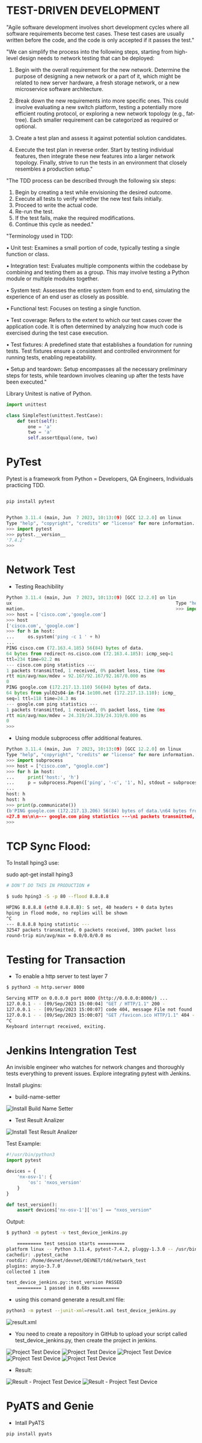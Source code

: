 # TEST-DRIVEN DEVELOPMENT

"Agile software development involves short development cycles where all software requirements become test cases. These test cases are usually written before the code, and the code is only accepted if it passes the test."

"We can simplify the process into the following steps, starting from high-level design needs to network testing that can be deployed:

1. Begin with the overall requirement for the new network. Determine the purpose of designing a new network or a part of it, which might be related to new server hardware, a fresh storage network, or a new microservice software architecture.

2. Break down the new requirements into more specific ones. This could involve evaluating a new switch platform, testing a potentially more efficient routing protocol, or exploring a new network topology (e.g., fat-tree). Each smaller requirement can be categorized as required or optional.

3. Create a test plan and assess it against potential solution candidates.

4. Execute the test plan in reverse order. Start by testing individual features, then integrate these new features into a larger network topology. Finally, strive to run the tests in an environment that closely resembles a production setup."

"The TDD process can be described through the following six steps:

1. Begin by creating a test while envisioning the desired outcome.
2. Execute all tests to verify whether the new test fails initially.
3. Proceed to write the actual code.
4. Re-run the test.
5. If the test fails, make the required modifications.
6. Continue this cycle as needed."

"Terminology used in TDD:

• Unit test: Examines a small portion of code, typically testing a single function or class.

• Integration test: Evaluates multiple components within the codebase by combining and testing them as a group. This may involve testing a Python module or multiple modules together.

• System test: Assesses the entire system from end to end, simulating the experience of an end user as closely as possible.

• Functional test: Focuses on testing a single function.

• Test coverage: Refers to the extent to which our test cases cover the application code. It is often determined by analyzing how much code is exercised during the test case execution.

• Test fixtures: A predefined state that establishes a foundation for running tests. Test fixtures ensure a consistent and controlled environment for running tests, enabling repeatability.

• Setup and teardown: Setup encompasses all the necessary preliminary steps for tests, while teardown involves cleaning up after the tests have been executed."

Library Unitest is native of Python.

```python
import unittest

class SimpleTest(unittest.TestCase):
    def test(self):
        one = 'a'
        two = 'a'
        self.assertEqual(one, two)


```

# PyTest

Pytest is a framework from Python = Developers, QA Engineers, Individuals practicing TDD.

```python

pip install pytest

```

```python

Python 3.11.4 (main, Jun  7 2023, 10:13:09) [GCC 12.2.0] on linux
Type "help", "copyright", "credits" or "license" for more information.
>>> import pytest
>>> pytest.__version__
'7.4.2'
>>> 
```

# Network Test

+ Testing Reachibility

```python
Python 3.11.4 (main, Jun  7 2023, 10:13:09) [GCC 12.2.0] on lin
ux                                                             Type "help", "copyright", "credits" or "license" for more infor
mation.                                                        >>> import os
>>> host = ['cisco.com','google.com']
>>> host
['cisco.com', 'google.com']
>>> for h in host:
...     os.system('ping -c 1 ' + h)
... 
PING cisco.com (72.163.4.185) 56(84) bytes of data.
64 bytes from redirect-ns.cisco.com (72.163.4.185): icmp_seq=1 
ttl=234 time=92.2 ms                                           
--- cisco.com ping statistics ---
1 packets transmitted, 1 received, 0% packet loss, time 0ms
rtt min/avg/max/mdev = 92.167/92.167/92.167/0.000 ms
0
PING google.com (172.217.13.110) 56(84) bytes of data.
64 bytes from yul02s04-in-f14.1e100.net (172.217.13.110): icmp_
seq=1 ttl=118 time=24.3 ms                                     
--- google.com ping statistics ---
1 packets transmitted, 1 received, 0% packet loss, time 0ms
rtt min/avg/max/mdev = 24.319/24.319/24.319/0.000 ms
0
>>> 

```
+ Using module subprocess offer additional features.

```python
Python 3.11.4 (main, Jun  7 2023, 10:13:09) [GCC 12.2.0] on linux
Type "help", "copyright", "credits" or "license" for more information.
>>> import subprocess
>>> host = ["cisco.com", "google.com"]
>>> for h in host:
...     print('host:', 'h')
...     p = subprocess.Popen(['ping', '-c', '1', h], stdout = subprocess.PIPE)
... 
host: h
host: h
>>> print(p.communicate())
(b'PING google.com (172.217.13.206) 56(84) bytes of data.\n64 bytes from yul03s05-in-f14.1e100.net (172.217.13.206): icmp_seq=1 ttl=118 time
=27.8 ms\n\n--- google.com ping statistics ---\n1 packets transmitted, 1 received, 0% packet loss, time 0ms\nrtt min/avg/max/mdev = 27.826/27.826/27.826/0.000 ms\n', None)
>>> 

```

# TCP Sync Flood:

To Install hping3 use:

sudo apt-get install hping3

```bash
# DON'T DO THIS IN PRODUCTION #

$ sudo hping3 -S -p 80 --flood 8.8.8.8

HPING 8.8.8.8 (eth0 8.8.8.8): S set, 40 headers + 0 data bytes
hping in flood mode, no replies will be shown
^C
--- 8.8.8.8 hping statistic ---
32547 packets transmitted, 0 packets received, 100% packet loss
round-trip min/avg/max = 0.0/0.0/0.0 ms
```

# Testing for Transaction

+ To enable a http server to test layer 7

``` bash
$ python3 -m http.server 8000

Serving HTTP on 0.0.0.0 port 8000 (http://0.0.0.0:8000/) ...
127.0.0.1 - - [09/Sep/2023 15:00:04] "GET / HTTP/1.1" 200 -
127.0.0.1 - - [09/Sep/2023 15:00:07] code 404, message File not found
127.0.0.1 - - [09/Sep/2023 15:00:07] "GET /favicon.ico HTTP/1.1" 404 -
^C
Keyboard interrupt received, exiting.
```

# Jenkins Intengration Test

An invisible engineer who watches for network changes and thoroughly tests everything to prevent issues. Explore integrating pytest with Jenkins.

Install plugins:

+ build-name-setter

![Install Build Name Setter](images/image-0.png)

+ Test Result Analizer

![Install Test Result Analizer](images/image-1.png)

Test Example:

``` python
#!/usr/bin/python3
import pytest

devices = {
    'nx-osv-1': {
        'os': 'nxos_version'
    }
}

def test_version():
    assert devices['nx-osv-1']['os'] == "nxos_version"

```

Output:

```bash
$ python3 -m pytest -v test_device_jenkins.py

    ========= test session starts ==========
platform linux -- Python 3.11.4, pytest-7.4.2, pluggy-1.3.0 -- /usr/bin/python3
cachedir: .pytest_cache
rootdir: /home/devnet/devnet/DEVNET/tdd/network_test
plugins: anyio-3.7.0
collected 1 item                                                            

test_device_jenkins.py::test_version PASSED                                                   [100%]
    ========= 1 passed in 0.68s ==========
```

+ using this comand generate a result.xml file:

```bash
python3 -m pytest --junit-xml=result.xml test_device_jenkins.py 
```

![result.xml](images/imagec.png)

+ You need to create a repository in GitHub to upload your script called test_device_jenkins.py, then create the project in jenkins.

![Project Test Device ](images/image-2.png)
![Project Test Device](images/image-3.png)
![Project Test Device](images/image-4.png)
![Project Test Device](images/image-5.png)
![Project Test Device](images/image-6.png)

+ Result:

![Result - Project Test Device](images/image-7.png)
![Result - Project Test Device](images/image.png)

# PyATS and Genie

+ Intall PyATS

```python
pip install pyats
```

